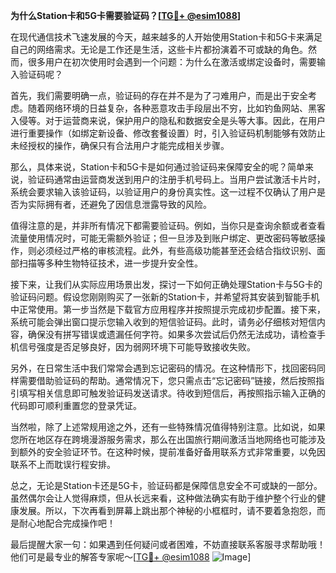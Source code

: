 **为什么Station卡和5G卡需要验证码？[[TG💪+ @esim1088](https://t.me/s/esim1088)]**

在现代通信技术飞速发展的今天，越来越多的人开始使用Station卡和5G卡来满足自己的网络需求。无论是工作还是生活，这些卡片都扮演着不可或缺的角色。然而，很多用户在初次使用时会遇到一个问题：为什么在激活或绑定设备时，需要输入验证码呢？

首先，我们需要明确一点，验证码的存在并不是为了刁难用户，而是出于安全考虑。随着网络环境的日益复杂，各种恶意攻击手段层出不穷，比如钓鱼网站、黑客入侵等。对于运营商来说，保护用户的隐私和数据安全是头等大事。因此，在用户进行重要操作（如绑定新设备、修改套餐设置）时，引入验证码机制能够有效防止未经授权的操作，确保只有合法用户才能完成相关步骤。

那么，具体来说，Station卡和5G卡是如何通过验证码来保障安全的呢？简单来说，验证码通常由运营商发送到用户的注册手机号码上。当用户尝试激活卡片时，系统会要求输入该验证码，以验证用户的身份真实性。这一过程不仅确认了用户是否为实际拥有者，还避免了因信息泄露导致的风险。

值得注意的是，并非所有情况下都需要验证码。例如，当你只是查询余额或者查看流量使用情况时，可能无需额外验证；但一旦涉及到账户绑定、更改密码等敏感操作，则必须经过严格的审核流程。此外，有些高级功能甚至还会结合指纹识别、面部扫描等多种生物特征技术，进一步提升安全性。

接下来，让我们从实际应用场景出发，探讨一下如何正确处理Station卡与5G卡的验证码问题。假设您刚刚购买了一张新的Station卡，并希望将其安装到智能手机中正常使用。第一步当然是下载官方应用程序并按照提示完成初步配置。接下来，系统可能会弹出窗口提示您输入收到的短信验证码。此时，请务必仔细核对短信内容，确保没有拼写错误或遗漏任何字符。如果多次尝试后仍然无法成功，请检查手机信号强度是否足够良好，因为弱网环境下可能导致接收失败。

另外，在日常生活中我们常常会遇到忘记密码的情况。在这种情形下，找回密码同样需要借助验证码的帮助。通常情况下，您只需点击“忘记密码”链接，然后按照指引填写相关信息即可触发验证码发送请求。待收到短信后，再按照指示输入正确的代码即可顺利重置您的登录凭证。

当然啦，除了上述常规用途之外，还有一些特殊情况值得特别注意。比如说，如果您所在地区存在跨境漫游服务需求，那么在出国旅行期间激活当地网络也可能涉及到额外的安全验证环节。在这种时候，提前准备好备用联系方式非常重要，以免因联系不上而耽误行程安排。

总之，无论是Station卡还是5G卡，验证码都是保障信息安全不可或缺的一部分。虽然偶尔会让人觉得麻烦，但从长远来看，这种做法确实有助于维护整个行业的健康发展。所以，下次再看到屏幕上跳出那个神秘的小框框时，请不要着急抱怨，而是耐心地配合完成操作吧！

最后提醒大家一句：如果遇到任何疑问或者困难，不妨直接联系客服寻求帮助哦！他们可是最专业的解答专家呢～[[TG💪+ @esim1088](https://t.me/s/esim1088) ![Image](https://i.postimg.cc/4NQfJmqS/Snipaste-2025-05-13-00-14-12.png)]